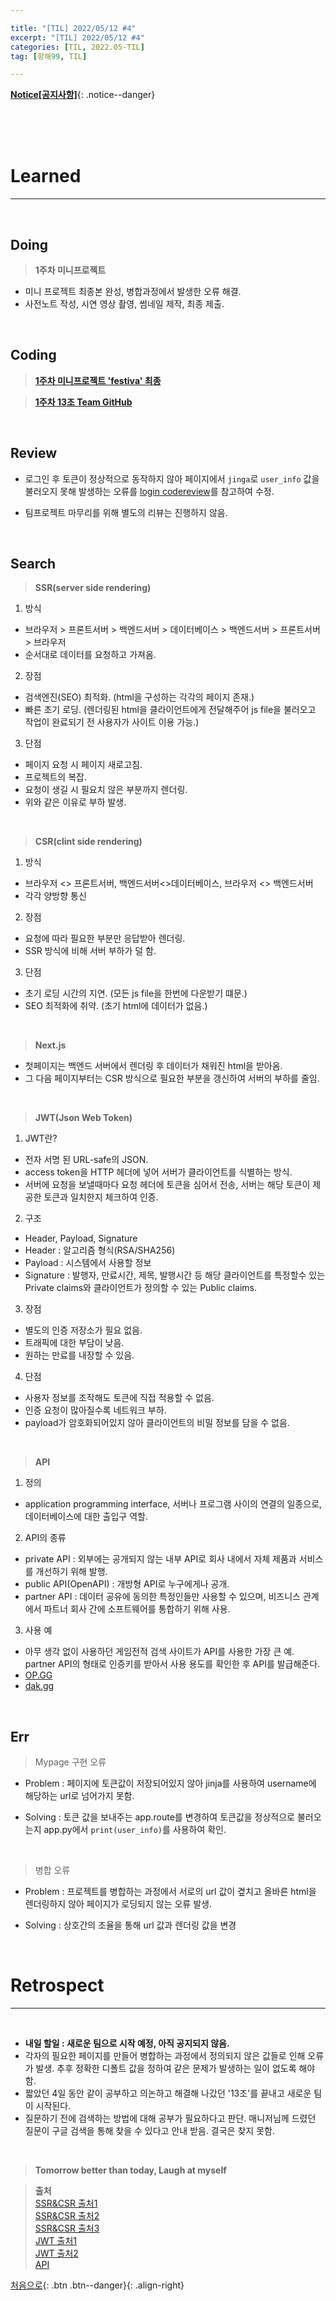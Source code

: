 ```yaml
---

title: "[TIL] 2022/05/12 #4" 
excerpt: "[TIL] 2022/05/12 #4" 
categories: [TIL, 2022.05-TIL]
tag: [항해99, TIL] 

---
```


**[Notice[공지사항]](https://lilclown97.github.io/notice/Notice1/)**{: .notice--danger}

<br><br><br>

# Learned
-----

<br>

## Doing

> **1주차 미니프로젝트**

- 미니 프로젝트 최종본 완성, 병합과정에서 발생한 오류 해결.
- 사전노트 작성, 시연 영상 촬영, 썸네일 제작, 최종 제출.

<br>

## Coding

> **[1주차 미니프로젝트 'festiva' 최종](https://github.com/lilclown97/hangheo99/tree/main/TIL/05-12/festiva)**

> **[1주차 13조 Team GitHub](https://github.com/hanggae99-7-13)**

<br>

## Review

- 로그인 후 토큰이 정상적으로 동작하지 않아 페이지에서 `jinga`로 `user_info` 값을 불러오지 못해 발생하는 오류를 [login codereview](https://github.com/lilclown97/hangheo99/tree/main/TIL/05-11/login_codereview)를 참고하여 수정.

- 팀프로젝트 마무리를 위해 별도의 리뷰는 진행하지 않음.

<br>

## Search

> **SSR(server side rendering)**

1. 방식
- 브라우저 > 프론트서버 > 백엔드서버 > 데이터베이스 > 백엔드서버 > 프론트서버 > 브라우저
- 순서대로 데이터를 요청하고 가져옴.

2. 장점
- 검색엔진(SEO) 최적화. (html을 구성하는 각각의 페이지 존재.)
- 빠른 초기 로딩. (렌더링된 html을 클라이언트에게 전달해주어 js file을 불러오고 작업이 완료되기 전 사용자가 사이트 이용 가능.)

3. 단점
- 페이지 요청 시 페이지 새로고침.
- 프로젝트의 복잡.
- 요청이 생길 시 필요치 않은 부분까지 렌더링.
- 위와 같은 이유로 부하 발생.

<br>

> **CSR(clint side rendering)**

1. 방식
- 브라우저 <> 프론트서버, 백엔드서버<>데이터베이스, 브라우저 <> 백엔드서버
- 각각 양방향 통신

2. 장점
- 요청에 따라 필요한 부분만 응답받아 렌더링.
- SSR 방식에 비해 서버 부하가 덜 함.

3. 단점
- 초기 로딩 시간의 지연. (모든 js file을 한번에 다운받기 떄문.)
- SEO 최적화에 취약. (초기 html에 데이터가 없음.)

<br>

> **Next.js**

- 첫페이지는 백엔드 서버에서 렌더링 후 데이터가 채워진 html을 받아옴.
- 그 다음 페이지부터는 CSR 방식으로 필요한 부분을 갱신하여 서버의 부하를 줄임.

<br>

> **JWT(Json Web Token)**

1. JWT란?
- 전자 서명 된 URL-safe의 JSON.
- access token을 HTTP 헤더에 넣어 서버가 클라이언트를 식별하는 방식.
- 서버에 요청을 보낼때마다 요청 헤더에 토큰을 심어서 전송, 서버는 해당 토큰이 제공한 토큰과 일치한지 체크하여 인증.

2. 구조
- Header, Payload, Signature
- Header : 알고리즘 형식(RSA/SHA256)
- Payload : 시스템에서 사용할 정보
- Signature : 발행자, 만료시간, 제목, 발행시간 등 해당 클라이언트를 특정할수 있는 Private claims와 클라이언트가 정의할 수 있는 Public claims.

3. 장점
- 별도의 인증 저장소가 필요 없음.
- 트래픽에 대한 부담이 낮음.
- 원하는 만료를 내장할 수 있음.

4. 단점
- 사용자 정보를 조작해도 토큰에 직접 적용할 수 없음.
- 인증 요청이 많아질수록 네트워크 부하.
- payload가 암호화되어있지 않아 클라이언트의 비밀 정보를 담을 수 없음.

<br>

> **API**

1. 정의
- application programming interface, 서버나 프로그램 사이의 연결의 일종으로, 데이터베이스에 대한 출입구 역할.

2. API의 종류
- private API : 외부에는 공개되지 않는 내부 API로 회사 내에서 자체 제품과 서비스를 개선하기 위해 발행.
- public API(OpenAPI) : 개방형 API로 누구에게나 공개.
- partner API : 데이터 공유에 동의한 특정인들만 사용할 수 있으며, 비즈니스 관계에서 파트너 회사 간에 소프트웨어를 통합하기 위해 사용.

3. 사용 예
- 아무 생각 없이 사용하던 게임전적 검색 사이트가 API를 사용한 가장 큰 예. partner API의 형태로 인증키를 받아서 사용 용도를 확인한 후 API를 발급해준다.
- [OP.GG](https://www.op.gg/)
- [dak.gg](https://dak.gg/)

<br>

## Err

> Mypage 구현 오류

- Problem : 페이지에 토큰값이 저장되어있지 않아 jinja를 사용하여 username에 해당하는 url로 넘어가지 못함.

- Solving : 토큰 값을 보내주는 app.route를 변경하여 토큰값을 정상적으로 불러오는지 app.py에서 `print(user_info)`를 사용하여 확인.

<br>

> 병합 오류

- Problem : 프로젝트를 병합하는 과정에서 서로의 url 값이 곂치고 올바른 html을 렌더링하지 않아 페이지가 로딩되지 않는 오류 발생.

- Solving : 상호간의 조율을 통해 url 값과 렌더링 값을 변경

<br>

# Retrospect
-----

<br>

- **내일 할일 : 새로운 팀으로 시작 예정, 아직 공지되지 않음.**
- 각자의 필요한 페이지를 만들어 병합하는 과정에서 정의되지 않은 값들로 인해 오류가 발생. 추후 정확한 디폴트 값을 정하여 같은 문제가 발생하는 일이 없도록 해야함.
- 짧았던 4일 동안 같이 공부하고 의논하고 해결해 나갔던 '13조'를 끝내고 새로운 팀이 시작된다.
- 질문하기 전에 검색하는 방법에 대해 공부가 필요하다고 판단. 매니저님께 드렸던 질문이 구글 검색을 통해 찾을 수 있다고 안내 받음. 결국은 찾지 못함.

<br>

> **Tomorrow better than today, Laugh at myself**

> **출처**<br>
> [SSR&CSR 출처1](https://velog.io/@ash3767/%EC%84%9C%EB%B2%84%EC%82%AC%EC%9D%B4%EB%93%9C-%EB%A0%8C%EB%8D%94%EB%A7%81-%ED%81%B4%EB%9D%BC%EC%9D%B4%EC%96%B8%ED%8A%B8-%EC%82%AC%EC%9D%B4%EB%93%9C-%EB%A0%8C%EB%8D%94%EB%A7%81)<br>
> [SSR&CSR 출처2](https://miracleground.tistory.com/165)<br>
> [SSR&CSR 출처3](https://www.sarah-note.com/%ED%81%B4%EB%A1%A0%EC%BD%94%EB%94%A9/posting2/)<br>
> [JWT 출처1](http://www.opennaru.com/opennaru-blog/jwt-json-web-token/)<br>
> [JWT 출처2](https://inpa.tistory.com/entry/WEB-%F0%9F%93%9A-JWTjson-web-token-%EB%9E%80-%F0%9F%92%AF-%EC%A0%95%EB%A6%AC#JWT)<br>
> [API](https://blog.wishket.com/api%EB%9E%80-%EC%89%BD%EA%B2%8C-%EC%84%A4%EB%AA%85-%EA%B7%B8%EB%A6%B0%ED%81%B4%EB%9D%BC%EC%9D%B4%EC%96%B8%ED%8A%B8/)

[처음으로](#){: .btn .btn--danger}{: .align-right}
